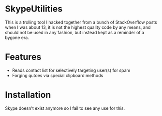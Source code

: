 # SkypeUtilities
This is a trolling tool I hacked together from a bunch of StackOverflow posts when I was about 13, it is not the highest quality code by any means, and should not be used in any fashion, but instead kept as a reminder of a bygone era.

# Features
- Reads contact list for selectively targeting user(s) for spam
- Forging qutoes via special clipboard methods

# Installation
Skype doesn't exist anymore so I fail to see any use for this.

